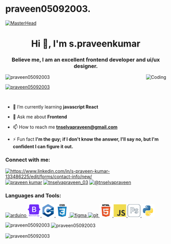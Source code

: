 # praveen05092003.
[![MasterHead](https://res.cloudinary.com/practicaldev/image/fetch/s--mgVodcWf--/c_imagga_scale,f_auto,fl_progressive,h_900,q_auto,w_1600/https://dev-to-uploads.s3.amazonaws.com/uploads/articles/pp4ll13f5onw4gqj8ggl.jpg)](https://praveen05092003.io)
<h1 align="center">Hi 👋, I'm s.praveenkumar</h1>
<h3 align="center">Believe me, I am an excellent frontend developer and ui/ux designer.</h3>
<img align="right" alt="Coding" width="" src="https://cdn.dribbble.com/users/1162077/screenshots/3848914/programmer.gif"

<p align="left"> <img src="https://komarev.com/ghpvc/?username=praveen05092003&label=Profile%20views&color=0e75b6&style=flat" alt="praveen05092003" /> </p>

<p align="left"> <a href="https://github.com/ryo-ma/github-profile-trophy"><img src="https://github-profile-trophy.vercel.app/?username=praveen05092003" alt="praveen05092003" /></a> </p>

<p align="left"> <a href="https://twitter.com/" target="blank"><img src="https://img.shields.io/twitter/follow/?logo=twitter&style=for-the-badge" alt="" /></a> </p>

- 🌱 I’m currently learning **javascript React**

- 💬 Ask me about **Frontend**

- 📫 How to reach me **tnselvapraveen@gmail.com**

- ⚡ Fun fact **I'm the guy; if I don't know the answer, I'll say no, but I'm confident I can figure it out.**

<h3 align="left">Connect with me:</h3>
<p align="left">
<a href="https://linkedin.com/in/https://www.linkedin.com/in/s-praveen-kumar-133486225/edit/forms/contact-info/new/" target="blank"><img align="center" src="https://raw.githubusercontent.com/rahuldkjain/github-profile-readme-generator/master/src/images/icons/Social/linked-in-alt.svg" alt="https://www.linkedin.com/in/s-praveen-kumar-133486225/edit/forms/contact-info/new/" height="30" width="40" /></a>
<a href="https://fb.com/praveen kumar" target="blank"><img align="center" src="https://raw.githubusercontent.com/rahuldkjain/github-profile-readme-generator/master/src/images/icons/Social/facebook.svg" alt="praveen kumar" height="30" width="40" /></a>
<a href="https://instagram.com/tnselvapraveen_03" target="blank"><img align="center" src="https://raw.githubusercontent.com/rahuldkjain/github-profile-readme-generator/master/src/images/icons/Social/instagram.svg" alt="tnselvapraveen_03" height="30" width="40" /></a>
<a href="https://www.hackerrank.com/@tnselvapraveen" target="blank"><img align="center" src="https://raw.githubusercontent.com/rahuldkjain/github-profile-readme-generator/master/src/images/icons/Social/hackerrank.svg" alt="@tnselvapraveen" height="30" width="40" /></a>
</p>

<h3 align="left">Languages and Tools:</h3>
<p align="left"> <a href="https://www.arduino.cc/" target="_blank" rel="noreferrer"> <img src="https://cdn.worldvectorlogo.com/logos/arduino-1.svg" alt="arduino" width="40" height="40"/> </a> <a href="https://getbootstrap.com" target="_blank" rel="noreferrer"> <img src="https://raw.githubusercontent.com/devicons/devicon/master/icons/bootstrap/bootstrap-plain-wordmark.svg" alt="bootstrap" width="40" height="40"/> </a> <a href="https://www.w3schools.com/cpp/" target="_blank" rel="noreferrer"> <img src="https://raw.githubusercontent.com/devicons/devicon/master/icons/cplusplus/cplusplus-original.svg" alt="cplusplus" width="40" height="40"/> </a> <a href="https://www.w3schools.com/css/" target="_blank" rel="noreferrer"> <img src="https://raw.githubusercontent.com/devicons/devicon/master/icons/css3/css3-original-wordmark.svg" alt="css3" width="40" height="40"/> </a> <a href="https://www.figma.com/" target="_blank" rel="noreferrer"> <img src="https://www.vectorlogo.zone/logos/figma/figma-icon.svg" alt="figma" width="40" height="40"/> </a> <a href="https://git-scm.com/" target="_blank" rel="noreferrer"> <img src="https://www.vectorlogo.zone/logos/git-scm/git-scm-icon.svg" alt="git" width="40" height="40"/> </a> <a href="https://www.w3.org/html/" target="_blank" rel="noreferrer"> <img src="https://raw.githubusercontent.com/devicons/devicon/master/icons/html5/html5-original-wordmark.svg" alt="html5" width="40" height="40"/> </a> <a href="https://developer.mozilla.org/en-US/docs/Web/JavaScript" target="_blank" rel="noreferrer"> <img src="https://raw.githubusercontent.com/devicons/devicon/master/icons/javascript/javascript-original.svg" alt="javascript" width="40" height="40"/> </a> <a href="https://www.photoshop.com/en" target="_blank" rel="noreferrer"> <img src="https://raw.githubusercontent.com/devicons/devicon/master/icons/photoshop/photoshop-line.svg" alt="photoshop" width="40" height="40"/> </a> <a href="https://www.python.org" target="_blank" rel="noreferrer"> <img src="https://raw.githubusercontent.com/devicons/devicon/master/icons/python/python-original.svg" alt="python" width="40" height="40"/> </a> </p>

<p><img align="left" src="https://github-readme-stats.vercel.app/api/top-langs?username=praveen05092003&show_icons=true&locale=en&layout=compact" alt="praveen05092003" /></p>

<p>&nbsp;<img align="center" src="https://github-readme-stats.vercel.app/api?username=praveen05092003&show_icons=true&locale=en" alt="praveen05092003" /></p>

<p><img align="center" src="https://github-readme-streak-stats.herokuapp.com/?user=praveen05092003&" alt="praveen05092003" /></p>

